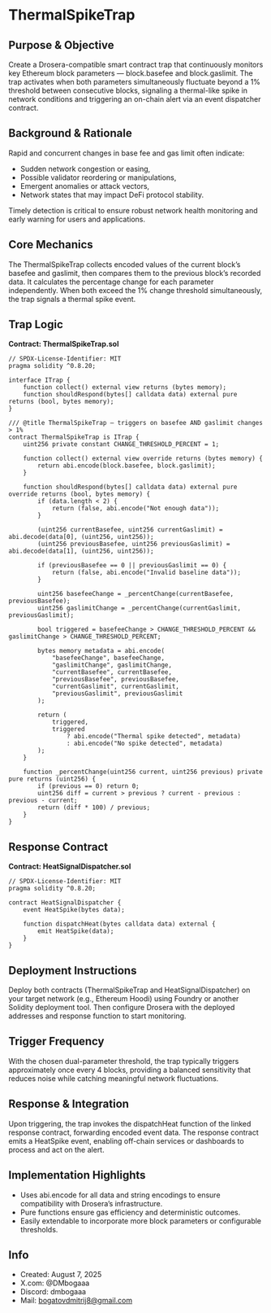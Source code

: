 # ThermalSpikeTrap

## Purpose & Objective

Create a Drosera-compatible smart contract trap that continuously monitors key Ethereum block parameters — block.basefee and block.gaslimit. The trap activates when both parameters simultaneously fluctuate beyond a 1% threshold between consecutive blocks, signaling a thermal-like spike in network conditions and triggering an on-chain alert via an event dispatcher contract.

## Background & Rationale
Rapid and concurrent changes in base fee and gas limit often indicate:

- Sudden network congestion or easing,
- Possible validator reordering or manipulations,
- Emergent anomalies or attack vectors,
- Network states that may impact DeFi protocol stability.

Timely detection is critical to ensure robust network health monitoring and early warning for users and applications.

## Core Mechanics

The ThermalSpikeTrap collects encoded values of the current block’s basefee and gaslimit, then compares them to the previous block’s recorded data. It calculates the percentage change for each parameter independently. When both exceed the 1% change threshold simultaneously, the trap signals a thermal spike event.

## Trap Logic

**Contract: ThermalSpikeTrap.sol**

```solidity
// SPDX-License-Identifier: MIT
pragma solidity ^0.8.20;

interface ITrap {
    function collect() external view returns (bytes memory);
    function shouldRespond(bytes[] calldata data) external pure returns (bool, bytes memory);
}

/// @title ThermalSpikeTrap — triggers on basefee AND gaslimit changes > 1%
contract ThermalSpikeTrap is ITrap {
    uint256 private constant CHANGE_THRESHOLD_PERCENT = 1;

    function collect() external view override returns (bytes memory) {
        return abi.encode(block.basefee, block.gaslimit);
    }

    function shouldRespond(bytes[] calldata data) external pure override returns (bool, bytes memory) {
        if (data.length < 2) {
            return (false, abi.encode("Not enough data"));
        }

        (uint256 currentBasefee, uint256 currentGaslimit) = abi.decode(data[0], (uint256, uint256));
        (uint256 previousBasefee, uint256 previousGaslimit) = abi.decode(data[1], (uint256, uint256));

        if (previousBasefee == 0 || previousGaslimit == 0) {
            return (false, abi.encode("Invalid baseline data"));
        }

        uint256 basefeeChange = _percentChange(currentBasefee, previousBasefee);
        uint256 gaslimitChange = _percentChange(currentGaslimit, previousGaslimit);

        bool triggered = basefeeChange > CHANGE_THRESHOLD_PERCENT && gaslimitChange > CHANGE_THRESHOLD_PERCENT;

        bytes memory metadata = abi.encode(
            "basefeeChange", basefeeChange,
            "gaslimitChange", gaslimitChange,
            "currentBasefee", currentBasefee,
            "previousBasefee", previousBasefee,
            "currentGaslimit", currentGaslimit,
            "previousGaslimit", previousGaslimit
        );

        return (
            triggered,
            triggered
                ? abi.encode("Thermal spike detected", metadata)
                : abi.encode("No spike detected", metadata)
        );
    }

    function _percentChange(uint256 current, uint256 previous) private pure returns (uint256) {
        if (previous == 0) return 0;
        uint256 diff = current > previous ? current - previous : previous - current;
        return (diff * 100) / previous;
    }
}
```

## Response Contract

**Contract: HeatSignalDispatcher.sol**

```solidity
// SPDX-License-Identifier: MIT
pragma solidity ^0.8.20;

contract HeatSignalDispatcher {
    event HeatSpike(bytes data);

    function dispatchHeat(bytes calldata data) external {
        emit HeatSpike(data);
    }
}
```


## Deployment Instructions

Deploy both contracts (ThermalSpikeTrap and HeatSignalDispatcher) on your target network (e.g., Ethereum Hoodi) using Foundry or another Solidity deployment tool. Then configure Drosera with the deployed addresses and response function to start monitoring.


## Trigger Frequency

With the chosen dual-parameter threshold, the trap typically triggers approximately once every 4 blocks, providing a balanced sensitivity that reduces noise while catching meaningful network fluctuations.


## Response & Integration

Upon triggering, the trap invokes the dispatchHeat function of the linked response contract, forwarding encoded event data. 
The response contract emits a HeatSpike event, enabling off-chain services or dashboards to process and act on the alert.

## Implementation Highlights

- Uses abi.encode for all data and string encodings to ensure compatibility with Drosera’s infrastructure.
- Pure functions ensure gas efficiency and deterministic outcomes.
- Easily extendable to incorporate more block parameters or configurable thresholds.

## Info
- Created: August 7, 2025
- X.com: @DMbogaaa
- Discord: dmbogaaa
- Mail: bogatovdmitrij8@gmail.com

